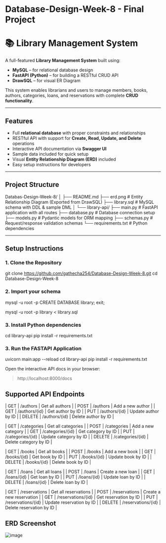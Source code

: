 # Database-Design-Week-8 - Final Project

# 📚 Library Management System

A full-featured **Library Management System** built using:
- **MySQL** – for relational database design
- **FastAPI (Python)** – for building a RESTful CRUD API
- **DrawSQL** – for visual ER Diagram

This system enables librarians and users to manage members, books, authors, categories, loans, and reservations with complete **CRUD functionality**.

---

## Features

- Full **relational database** with proper constraints and relationships
- RESTful API with support for **Create, Read, Update, and Delete** operations
- Interactive API documentation via **Swagger UI**
- Sample data included for quick setup
- Visual **Entity Relationship Diagram (ERD)** included
- Easy setup instructions for developers

---

## Project Structure

Databas-Design-Week-8/
│
├── README.md
├── erd.png # Entity Relationship Diagram (Exported from DrawSQL)
├── library.sql # MySQL schema with DDL & sample DML
│
└── library-api/
├── main.py # FastAPI application with all routes
├── database.py # Database connection setup
├── models.py # Pydantic models for ORM mapping
├── schemas.py # Request/response validation schemas
└── requirements.txt # Python dependencies


---

##  Setup Instructions

### 1. Clone the Repository

git clone https://github.com/gathecha254/Database-Design-Week-8.git
cd Database-Design-Week-8

### 2. Import your schema

mysql -u root -p
CREATE DATABASE library;
exit;

mysql -u root -p library < library.sql


### 3. Install Python dependencies

cd library-api
pip install -r requirements.txt

### 3. Run the FASTAPI Application

uvicorn main:app --reload
cd library-api
pip install -r requirements.txt

Open the interactive API docs in your browser:
> http://localhost:8000/docs

## Supported API Endpoints

| GET | /authors | Get all authors |
| POST | /authors | Add a new author |
| GET | /authors/{id} | Get author by ID |
| PUT | /authors/{id} | Update author by ID |
| DELETE | /authors/{id} | Delete author by ID |

| GET | /categories | Get all categories |
| POST | /categories | Add a new category |
| GET | /categories/{id} | Get category by ID |
| PUT | /categories/{id} | Update category by ID |
| DELETE | /categories/{id} | Delete category by ID |

| GET | /books | Get all books |
| POST | /books | Add a new book |
| GET | /books/{id} | Get book by ID |
| PUT | /books/{id} | Update book by ID |
| DELETE | /books/{id} | Delete book by ID |

| GET | /loans | Get all loans |
| POST | /loans | Create a new loan |
| GET | /loans/{id} | Get loan by ID |
| PUT | /loans/{id} | Update loan by ID |
| DELETE | /loans/{id} | Delete loan by ID |

| GET | /reservations | Get all reservations |
| POST | /reservations | Create a new reservation |
| GET | /reservations/{id} | Get reservation by ID |
| PUT | /reservations/{id} | Update reservation by ID |
| DELETE | /reservations/{id} | Delete reservation by ID |


## ERD Screenshot

![image](https://github.com/user-attachments/assets/ee79bcf7-ba98-4ada-845a-4e501c887a4d)


